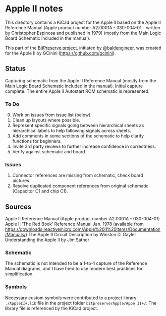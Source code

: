 # Apple II notes
This directory contains a KiCad project for the Apple II based on the Apple II Reference Manual (Apple product number A2:0001A - 030-004-01 - written by Christopher Espinosa and published in 1979)
(mostly from the Main Logic Board Schematic included in the manual).

This part of the [BitPreserve project](https://github.com/baldengineer/bit-preserve), initiated by [@baldengineer](https://github.com/baldengineer), was created for the Apple II by GCinini (https://github.com/gcinini).

## Status
Capturing schematic from the Apple II Reference Manual (mostly from the Main Logic Board Schematic included in the manual).
Initial capture complete. The entire Apple II Autostart ROM schematic is represented.


### To Do
 0) Work on issues from issue list (below).
 1) Clean up layouts where possible.
 2) Represent specific signals going between hierarchical sheets as hierarchical labels to help following signals across sheets.
 3) Add comments in some sections of the schematic to help clarify functions for beginners.
 4) Invite 3rd party reviews to further increase confidence in correctness.
 5) Verify against schematic and board.

### Issues
 1) Connector references are missing from schematic, check board pictures.
 2) Resolve duplicated component references from original schematic (Capacitor C1 and chip C1).

## Sources
Apple II Reference Manual (Apple product number A2:0001A - 030-004-01)
Apple II 'The Red Book' Reference Manual Jan. 1978 (available from https://downloads.reactivemicro.com/Apple%20II%20Items/Documentation/Manuals/)
The Apple II Circuit Description by Winston D. Gayler
Understanding the Apple II by Jim Sather

### Schematic
The schematic is not intended to be a 1-to-1 capture of the Reference Manual diagrams, and I have tried to use modern best practices for simplification.

### Symbols
Necessary custom symbols were contributed to a project library `./AppleII+.lib` file in the project folder `bitpreserve/Apple/Appe II+/`. The library file is referenced by the KiCad project.
